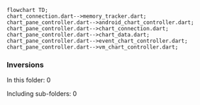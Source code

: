 <!--
Copyright 2025 The Flutter Authors
Use of this source code is governed by a BSD-style license that can be
found in the LICENSE file or at https://developers.google.com/open-source/licenses/bsd.
-->
<!---
Generated by https://github.com/polina-c/layerlens
Dependencies that create loops (inversions) are marked with `!`.
-->

```mermaid
flowchart TD;
chart_connection.dart-->memory_tracker.dart;
chart_pane_controller.dart-->android_chart_controller.dart;
chart_pane_controller.dart-->chart_connection.dart;
chart_pane_controller.dart-->chart_data.dart;
chart_pane_controller.dart-->event_chart_controller.dart;
chart_pane_controller.dart-->vm_chart_controller.dart;
```

### Inversions
In this folder: 0

Including sub-folders: 0

